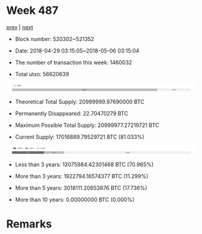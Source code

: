 # Week 487

[prev](week0486.md) | [next](week0488.md)

- Block number: 520302~521352

- Date: 2018-04-29 03:15:05~2018-05-06 03:15:04

- The number of transaction this week: 1460032

- Total utxo: 56620639

![](../images/mined_week0487.png)

- Theoretical Total Supply: 20999999.97690000 BTC

- Permanently Disappeared: 22.70470279 BTC

- Maximum Possible Total Supply: 20999977.27219721 BTC

- Current Supply: 17016889.79529721 BTC (81.033%)

![](../images/year_week0487.png)


- Less than 3 years: 12075984.42301468 BTC (70.965%)

- More than 3 years: 1922794.16574377 BTC (11.299%)

- More than 5 years: 3018111.20653876 BTC (17.736%)

- More than 10 years: 0.00000000 BTC (0.000%)

# Remarks

